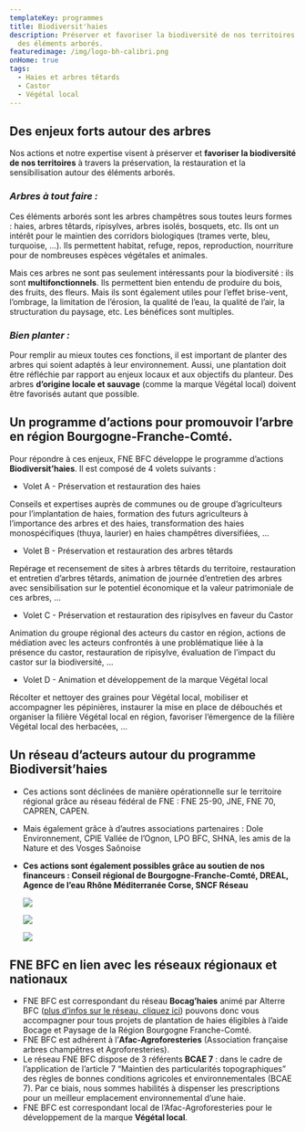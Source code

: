 ```yaml
---
templateKey: programmes
title: Biodiversit'haies
description: Préserver et favoriser la biodiversité de nos territoires autour
  des éléments arborés.
featuredimage: /img/logo-bh-calibri.png
onHome: true
tags:
  - Haies et arbres têtards
  - Castor
  - Végétal local
---
```

## Des enjeux forts autour des arbres

Nos actions et notre expertise visent à préserver et **favoriser la biodiversité de nos territoires** à travers la préservation, la restauration et la sensibilisation autour des éléments arborés.

### *Arbres à tout faire :*

Ces éléments arborés sont les arbres champêtres sous toutes leurs formes : haies, arbres têtards, ripisylves, arbres isolés, bosquets, etc. Ils ont un intérêt pour le maintien des corridors biologiques (trames verte, bleu, turquoise, …). Ils permettent habitat, refuge, repos, reproduction, nourriture pour de nombreuses espèces végétales et animales.

Mais ces arbres ne sont pas seulement intéressants pour la biodiversité : ils sont **multifonctionnels**. Ils permettent bien entendu de produire du bois, des fruits, des fleurs. Mais ils sont également utiles pour l’effet brise-vent, l’ombrage, la limitation de l’érosion, la qualité de l’eau, la qualité de l’air, la structuration du paysage, etc. Les bénéfices sont multiples.

### *Bien planter :*

Pour remplir au mieux toutes ces fonctions, il est important de planter des arbres qui soient adaptés à leur environnement. Aussi, une plantation doit être réfléchie par rapport au enjeux locaux et aux objectifs du planteur. Des arbres **d’origine locale et sauvage** (comme la marque Végétal local) doivent être favorisés autant que possible.

## Un programme d’actions pour promouvoir l’arbre en région Bourgogne-Franche-Comté.

Pour répondre à ces enjeux, FNE BFC développe le programme d’actions **Biodiversit’haies**. Il est composé de 4 volets suivants :

* Volet A - Préservation et restauration des haies

Conseils et expertises auprès de communes ou de groupe d’agriculteurs pour l’implantation de haies, formation des futurs agriculteurs à l’importance des arbres et des haies, transformation des haies monospécifiques (thuya, laurier) en haies champêtres diversifiées, …

* Volet B - Préservation et restauration des arbres têtards

Repérage et recensement de sites à arbres têtards du territoire, restauration et entretien d’arbres têtards, animation de journée d’entretien des arbres avec sensibilisation sur le potentiel économique et la valeur patrimoniale de ces arbres, …

* Volet C - Préservation et restauration des ripisylves en faveur du Castor

Animation du groupe régional des acteurs du castor en région, actions de médiation avec les acteurs confrontés à une problématique liée à la présence du castor, restauration de ripisylve, évaluation de l’impact du castor sur la biodiversité, …

* Volet D - Animation et développement de la marque Végétal local

Récolter et nettoyer des graines pour Végétal local, mobiliser et accompagner les pépinières, instaurer la mise en place de débouchés et organiser la filière Végétal local en région, favoriser l’émergence de la filière Végétal local des herbacées, …

## Un réseau d’acteurs autour du programme Biodiversit’haies

* Ces actions sont déclinées de manière opérationnelle sur le territoire régional grâce au réseau fédéral de FNE : FNE 25-90, JNE, FNE 70, CAPREN, CAPEN.
* Mais également grâce à d’autres associations partenaires : Dole Environnement, CPIE Vallée de l’Ognon, LPO BFC, SHNA, les amis de la Nature et des Vosges Saônoise
* **Ces actions sont également possibles grâce au soutien de nos financeurs : Conseil régional de Bourgogne-Franche-Comté, DREAL, Agence de l’eau Rhône Méditerranée Corse, SNCF Réseau**

  ![](/img/logo-regioncmjn_detoure.png#center)

  ![](/img/bm_reg-bourg-franc-comte_hd.jpg?nf_resize=fit&w=400#center)

  ![](/img/2017-logo-aermc-cartouche-cmjn_2017-03-27_12-52-20_492.jpg?nf_resize=fit&w=400#center)

## FNE BFC en lien avec les réseaux régionaux et nationaux

* FNE BFC est correspondant du réseau **Bocag’haies** animé par Alterre BFC ([plus d’infos sur le réseau, cliquez ici](https://www.alterrebourgognefranchecomte.org/r/32/reseau-bocages-de-bourgogne/))  pouvons donc vous accompagner pour tous projets de plantation de haies éligibles à l’aide Bocage et Paysage de la Région Bourgogne Franche-Comté.
* FNE BFC est adhérent à l’**Afac-Agroforesteries** (Association française arbres champêtres et Agroforesteries).
* Le réseau FNE BFC dispose de 3 référents **BCAE 7** : dans le cadre de l’application de l’article 7 “Maintien des particularités topographiques” des règles de bonnes conditions agricoles et environnementales (BCAE 7). Par ce biais, nous sommes habilités à dispenser les prescriptions pour un meilleur emplacement environnemental d’une haie.
* FNE BFC est correspondant local de l’Afac-Agroforesteries pour le développement de la marque **Végétal local**.